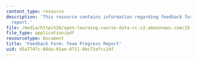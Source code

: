 ```yaml
---
content_type: resource
description: 'This resource contains information regarding feedback form: team progress
  report.'
file: /media/https%3A/open-learning-course-data-rc.s3.amazonaws.com/15-279-management-communication-for-undergraduates-fall-2012/d5a7747c68da91ae07116bc71efcc14f_MIT15_279F12_teamPrgrsFdbk.pdf
file_type: application/pdf
resourcetype: Document
title: 'Feedback Form: Team Progress Report'
uid: d5a7747c-68da-91ae-0711-6bc71efcc14f
---
```

